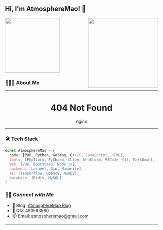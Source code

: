 <!--
**AtmosphereMao/AtmosphereMao** is a ✨ _special_ ✨ repository because its `README.md` (this file) appears on your GitHub profile.

Here are some ideas to get you started:

- 🔭 I’m currently working on ...
- 🌱 I’m currently learning ...
- 👯 I’m looking to collaborate on ...
- 🤔 I’m looking for help with ...
- 💬 Ask me about ...
- 📫 How to reach me: ...
- 😄 Pronouns: ...
- ⚡ Fun fact: ...
-->

<h2> Hi, I'm AtmosphereMao! 👋
</h2>
<p align='left'><a href="https://github.com/AtmosphereMao">
  <img height="180em" src="https://github-readme-stats-eight-theta.vercel.app/api?username=AtmosphereMao&theme=vue&show_icons=true&include_all_commits=true&count_private=true" /></a><img align='right' src="https://atmospheremao.com/img/minapp.jpg" width="230"></p> 

### 👨🏻‍💻  About Me

---

<h1 align='center'>404 Not Found</h1>
<p align='center'>nginx</p>















---

### 🛠  Tech Stack

```javascript
const AtmosphereMao = {
  code: [PHP, Python, Golang, C++/C, JavaScript, HTML],
  tools: [PhpStorm, PyCharm, CLion, WebStorm, VSCode, Git, MarkDown],
  web: [Vue, Bootstarp, Node.js],
  backend: [Laravel, Gin, Masonite],
  ai: [Tensorflow, Opencv, Numpy],
  database: [Redis, MySQL]
}
```

### 🤝🏻<em><b>  Connect with Me</b> </em>

- 📗 Blog: [AtmosphereMao Blog](https://atmospheremao.com/)
- 💬 QQ: 493563560
- 📫 Email: atmospheremao@gmail.com

---
